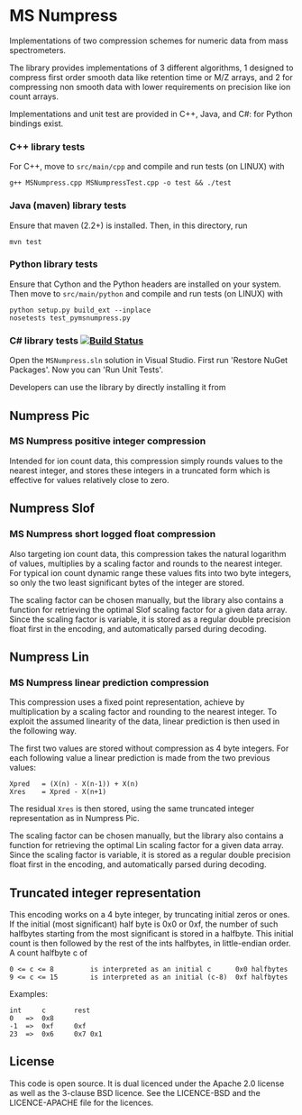 MS Numpress
===========

Implementations of two compression schemes for numeric data from mass spectrometers.

The library provides implementations of 3 different algorithms, 
1 designed to compress first order smooth data like retention 
time or M/Z arrays, and 2 for compressing non smooth data with
lower requirements on precision like ion count arrays.

Implementations and unit test are provided in C++, Java, and C#: for Python
bindings exist.

### C++ library tests

For C++, move to `src/main/cpp` and compile and run tests (on LINUX) with

	g++ MSNumpress.cpp MSNumpressTest.cpp -o test && ./test

### Java (maven) library tests

Ensure that maven (2.2+) is installed. Then, in this directory, run

	mvn test

### Python library tests

Ensure that Cython and the Python headers are installed on your system. Then
move to `src/main/python` and compile and run tests (on LINUX) with

	python setup.py build_ext --inplace 
	nosetests test_pymsnumpress.py  

### C# library tests [![Build Status](https://travis-ci.org/jdrudolph/ms-numpress.svg?branch=master)](https://travis-ci.org/jdrudolph/ms-numpress)

Open the `MSNumpress.sln` solution in Visual Studio. First run 'Restore NuGet Packages'. Now you can 'Run Unit Tests'.

Developers can use the library by directly installing it from 

Numpress Pic
------------
### MS Numpress positive integer compression

Intended for ion count data, this compression simply rounds values 
to the nearest integer, and stores these integers in a truncated 
form which is effective for values relatively close to zero. 


Numpress Slof
-------------
### MS Numpress short logged float compression

Also targeting ion count data, this compression takes the natural
logarithm of values, multiplies by a scaling factor and rounds to 
the nearest integer. For typical ion count dynamic range these values 
fits into two byte integers, so only the two least significant bytes 
of the integer are stored.

The scaling factor can be chosen manually, but the library also contains
a function for retrieving the optimal Slof scaling factor for a given data array.
Since the scaling factor is variable, it is stored as a regular double 
precision float first in the encoding, and automatically parsed during decoding.

Numpress Lin
------------
### MS Numpress linear prediction compression

This compression uses a fixed point representation, achieve by 
multiplication by a scaling factor and rounding to the nearest integer. 
To exploit the assumed linearity of the data, linear prediction is 
then used in the following way. 

The first two values are stored without compression as 4 byte integers.
For each following value a linear prediction is made from the two previous
values:

	Xpred 	= (X(n) - X(n-1)) + X(n)
	Xres 	= Xpred - X(n+1)

The residual `Xres` is then stored, using the same truncated integer 
representation as in Numpress Pic.  

The scaling factor can be chosen manually, but the library also contains
a function for retrieving the optimal Lin scaling factor for a given data array.
Since the scaling factor is variable, it is stored as a regular double 
precision float first in the encoding, and automatically parsed during decoding.

Truncated integer representation 
---------------------------------

This encoding works on a 4 byte integer, by truncating initial zeros or ones.
If the initial (most significant) half byte is 0x0 or 0xf, the number of such 
halfbytes starting from the most significant is stored in a halfbyte. This initial 
count is then followed by the rest of the ints halfbytes, in little-endian order. 
A count halfbyte c of

	0 <= c <= 8 		is interpreted as an initial c 		0x0 halfbytes
	9 <= c <= 15		is interpreted as an initial (c-8) 	0xf halfbytes

Examples:

	int		c		rest
	0 	=> 	0x8
	-1	=>	0xf		0xf
	23	=>	0x6 	0x7	0x1



License 
-------

This code is open source. It is dual licenced under the Apache 2.0 license as
well as the 3-clause BSD licence. See the LICENCE-BSD and the LICENCE-APACHE
file for the licences.

